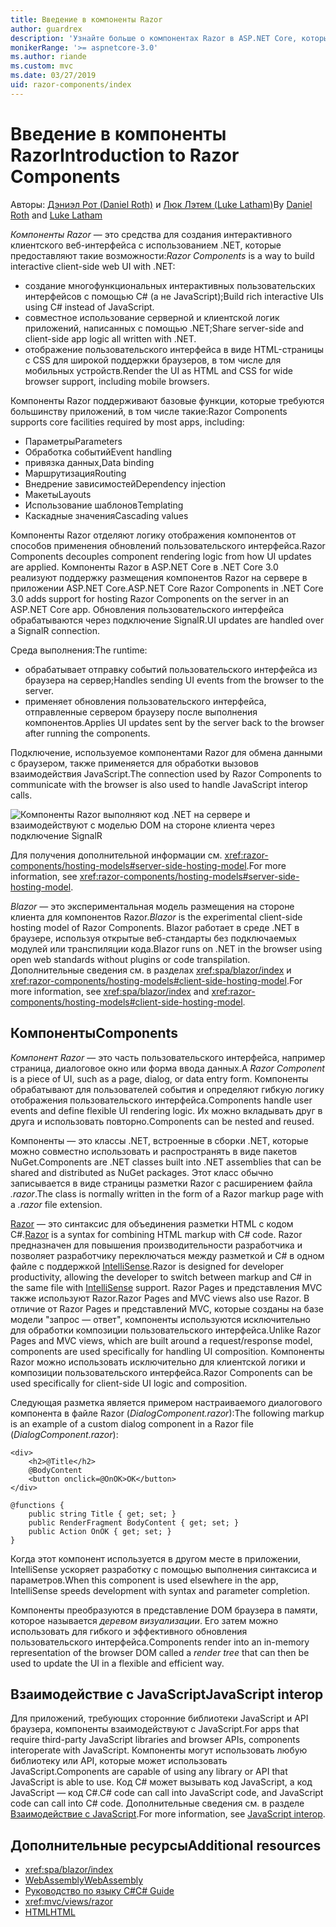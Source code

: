 ```yaml
---
title: Введение в компоненты Razor
author: guardrex
description: 'Узнайте больше о компонентах Razor в ASP.NET Core, которые позволяют создать интерактивный клиентский веб-интерфейс с использованием .NET в приложении ASP.NET Core.'
monikerRange: '>= aspnetcore-3.0'
ms.author: riande
ms.custom: mvc
ms.date: 03/27/2019
uid: razor-components/index
---
```

# <a name="introduction-to-razor-components"></a><span data-ttu-id="146f3-103">Введение в компоненты Razor</span><span class="sxs-lookup"><span data-stu-id="146f3-103">Introduction to Razor Components</span></span>

<span data-ttu-id="146f3-104">Авторы: [Дэниэл Рот (Daniel Roth)](https://github.com/danroth27) и [Люк Лэтем (Luke Latham)](https://github.com/guardrex)</span><span class="sxs-lookup"><span data-stu-id="146f3-104">By [Daniel Roth](https://github.com/danroth27) and [Luke Latham](https://github.com/guardrex)</span></span>

<span data-ttu-id="146f3-105">*Компоненты Razor* — это средства для создания интерактивного клиентского веб-интерфейса с использованием .NET, которые предоставляют такие возможности:</span><span class="sxs-lookup"><span data-stu-id="146f3-105">*Razor Components* is a way to build interactive client-side web UI with .NET:</span></span>

* <span data-ttu-id="146f3-106">создание многофункциональных интерактивных пользовательских интерфейсов с помощью C# (а не JavaScript);</span><span class="sxs-lookup"><span data-stu-id="146f3-106">Build rich interactive UIs using C# instead of JavaScript.</span></span>
* <span data-ttu-id="146f3-107">совместное использование серверной и клиентской логик приложений, написанных с помощью .NET;</span><span class="sxs-lookup"><span data-stu-id="146f3-107">Share server-side and client-side app logic all written with .NET.</span></span>
* <span data-ttu-id="146f3-108">отображение пользовательского интерфейса в виде HTML-страницы с CSS для широкой поддержки браузеров, в том числе для мобильных устройств.</span><span class="sxs-lookup"><span data-stu-id="146f3-108">Render the UI as HTML and CSS for wide browser support, including mobile browsers.</span></span>

<span data-ttu-id="146f3-109">Компоненты Razor поддерживают базовые функции, которые требуются большинству приложений, в том числе такие:</span><span class="sxs-lookup"><span data-stu-id="146f3-109">Razor Components supports core facilities required by most apps, including:</span></span>

* <span data-ttu-id="146f3-110">Параметры</span><span class="sxs-lookup"><span data-stu-id="146f3-110">Parameters</span></span>
* <span data-ttu-id="146f3-111">Обработка событий</span><span class="sxs-lookup"><span data-stu-id="146f3-111">Event handling</span></span>
* <span data-ttu-id="146f3-112">привязка данных,</span><span class="sxs-lookup"><span data-stu-id="146f3-112">Data binding</span></span>
* <span data-ttu-id="146f3-113">Маршрутизация</span><span class="sxs-lookup"><span data-stu-id="146f3-113">Routing</span></span>
* <span data-ttu-id="146f3-114">Внедрение зависимостей</span><span class="sxs-lookup"><span data-stu-id="146f3-114">Dependency injection</span></span>
* <span data-ttu-id="146f3-115">Макеты</span><span class="sxs-lookup"><span data-stu-id="146f3-115">Layouts</span></span>
* <span data-ttu-id="146f3-116">Использование шаблонов</span><span class="sxs-lookup"><span data-stu-id="146f3-116">Templating</span></span>
* <span data-ttu-id="146f3-117">Каскадные значения</span><span class="sxs-lookup"><span data-stu-id="146f3-117">Cascading values</span></span>

<span data-ttu-id="146f3-118">Компоненты Razor отделяют логику отображения компонентов от способов применения обновлений пользовательского интерфейса.</span><span class="sxs-lookup"><span data-stu-id="146f3-118">Razor Components decouples component rendering logic from how UI updates are applied.</span></span> <span data-ttu-id="146f3-119">Компоненты Razor в ASP.NET Core в .NET Core 3.0 реализуют поддержку размещения компонентов Razor на сервере в приложении ASP.NET Core.</span><span class="sxs-lookup"><span data-stu-id="146f3-119">ASP.NET Core Razor Components in .NET Core 3.0 adds support for hosting Razor Components on the server in an ASP.NET Core app.</span></span> <span data-ttu-id="146f3-120">Обновления пользовательского интерфейса обрабатываются через подключение SignalR.</span><span class="sxs-lookup"><span data-stu-id="146f3-120">UI updates are handled over a SignalR connection.</span></span>

<span data-ttu-id="146f3-121">Среда выполнения:</span><span class="sxs-lookup"><span data-stu-id="146f3-121">The runtime:</span></span>

* <span data-ttu-id="146f3-122">обрабатывает отправку событий пользовательского интерфейса из браузера на сервер;</span><span class="sxs-lookup"><span data-stu-id="146f3-122">Handles sending UI events from the browser to the server.</span></span>
* <span data-ttu-id="146f3-123">применяет обновления пользовательского интерфейса, отправленные сервером браузеру после выполнения компонентов.</span><span class="sxs-lookup"><span data-stu-id="146f3-123">Applies UI updates sent by the server back to the browser after running the components.</span></span>

<span data-ttu-id="146f3-124">Подключение, используемое компонентами Razor для обмена данными с браузером, также применяется для обработки вызовов взаимодействия JavaScript.</span><span class="sxs-lookup"><span data-stu-id="146f3-124">The connection used by Razor Components to communicate with the browser is also used to handle JavaScript interop calls.</span></span>

![Компоненты Razor выполняют код .NET на сервере и взаимодействуют с моделью DOM на стороне клиента через подключение SignalR](index/_static/aspnet-core-razor-components.png)

<span data-ttu-id="146f3-126">Для получения дополнительной информации см. <xref:razor-components/hosting-models#server-side-hosting-model>.</span><span class="sxs-lookup"><span data-stu-id="146f3-126">For more information, see <xref:razor-components/hosting-models#server-side-hosting-model>.</span></span>

<span data-ttu-id="146f3-127">*Blazor* — это экспериментальная модель размещения на стороне клиента для компонентов Razor.</span><span class="sxs-lookup"><span data-stu-id="146f3-127">*Blazor* is the experimental client-side hosting model of Razor Components.</span></span> <span data-ttu-id="146f3-128">Blazor работает в среде .NET в браузере, используя открытые веб-стандарты без подключаемых модулей или транспиляции кода.</span><span class="sxs-lookup"><span data-stu-id="146f3-128">Blazor runs on .NET in the browser using open web standards without plugins or code transpilation.</span></span> <span data-ttu-id="146f3-129">Дополнительные сведения см. в разделах <xref:spa/blazor/index> и <xref:razor-components/hosting-models#client-side-hosting-model>.</span><span class="sxs-lookup"><span data-stu-id="146f3-129">For more information, see <xref:spa/blazor/index> and <xref:razor-components/hosting-models#client-side-hosting-model>.</span></span>

## <a name="components"></a><span data-ttu-id="146f3-130">Компоненты</span><span class="sxs-lookup"><span data-stu-id="146f3-130">Components</span></span>

<span data-ttu-id="146f3-131">*Компонент Razor* — это часть пользовательского интерфейса, например страница, диалоговое окно или форма ввода данных.</span><span class="sxs-lookup"><span data-stu-id="146f3-131">A *Razor Component* is a piece of UI, such as a page, dialog, or data entry form.</span></span> <span data-ttu-id="146f3-132">Компоненты обрабатывают для пользователей события и определяют гибкую логику отображения пользовательского интерфейса.</span><span class="sxs-lookup"><span data-stu-id="146f3-132">Components handle user events and define flexible UI rendering logic.</span></span> <span data-ttu-id="146f3-133">Их можно вкладывать друг в друга и использовать повторно.</span><span class="sxs-lookup"><span data-stu-id="146f3-133">Components can be nested and reused.</span></span>

<span data-ttu-id="146f3-134">Компоненты — это классы .NET, встроенные в сборки .NET, которые можно совместно использовать и распространять в виде пакетов NuGet.</span><span class="sxs-lookup"><span data-stu-id="146f3-134">Components are .NET classes built into .NET assemblies that can be shared and distributed as NuGet packages.</span></span> <span data-ttu-id="146f3-135">Этот класс обычно записывается в виде страницы разметки Razor с расширением файла *.razor*.</span><span class="sxs-lookup"><span data-stu-id="146f3-135">The class is normally written in the form of a Razor markup page with a *.razor* file extension.</span></span>

<span data-ttu-id="146f3-136">[Razor](xref:mvc/views/razor) — это синтаксис для объединения разметки HTML с кодом C#.</span><span class="sxs-lookup"><span data-stu-id="146f3-136">[Razor](xref:mvc/views/razor) is a syntax for combining HTML markup with C# code.</span></span> <span data-ttu-id="146f3-137">Razor предназначен для повышения производительности разработчика и позволяет разработчику переключаться между разметкой и C# в одном файле с поддержкой [IntelliSense](/visualstudio/ide/using-intellisense).</span><span class="sxs-lookup"><span data-stu-id="146f3-137">Razor is designed for developer productivity, allowing the developer to switch between markup and C# in the same file with [IntelliSense](/visualstudio/ide/using-intellisense) support.</span></span> <span data-ttu-id="146f3-138">Razor Pages и представления MVC также используют Razor.</span><span class="sxs-lookup"><span data-stu-id="146f3-138">Razor Pages and MVC views also use Razor.</span></span> <span data-ttu-id="146f3-139">В отличие от Razor Pages и представлений MVC, которые созданы на базе модели "запрос — ответ", компоненты используются исключительно для обработки композиции пользовательского интерфейса.</span><span class="sxs-lookup"><span data-stu-id="146f3-139">Unlike Razor Pages and MVC views, which are built around a request/response model, components are used specifically for handling UI composition.</span></span> <span data-ttu-id="146f3-140">Компоненты Razor можно использовать исключительно для клиентской логики и композиции пользовательского интерфейса.</span><span class="sxs-lookup"><span data-stu-id="146f3-140">Razor Components can be used specifically for client-side UI logic and composition.</span></span>

<span data-ttu-id="146f3-141">Следующая разметка является примером настраиваемого диалогового компонента в файле Razor (*DialogComponent.razor*):</span><span class="sxs-lookup"><span data-stu-id="146f3-141">The following markup is an example of a custom dialog component in a Razor file (*DialogComponent.razor*):</span></span>

```cshtml
<div>
    <h2>@Title</h2>
    @BodyContent
    <button onclick=@OnOK>OK</button>
</div>

@functions {
    public string Title { get; set; }
    public RenderFragment BodyContent { get; set; }
    public Action OnOK { get; set; }
}
```

<span data-ttu-id="146f3-142">Когда этот компонент используется в другом месте в приложении, IntelliSense ускоряет разработку с помощью выполнения синтаксиса и параметров.</span><span class="sxs-lookup"><span data-stu-id="146f3-142">When this component is used elsewhere in the app, IntelliSense speeds development with syntax and parameter completion.</span></span>

<span data-ttu-id="146f3-143">Компоненты преобразуются в представление DOM браузера в памяти, которое называется *деревом визуализации*. Его затем можно использовать для гибкого и эффективного обновления пользовательского интерфейса.</span><span class="sxs-lookup"><span data-stu-id="146f3-143">Components render into an in-memory representation of the browser DOM called a *render tree* that can then be used to update the UI in a flexible and efficient way.</span></span>

## <a name="javascript-interop"></a><span data-ttu-id="146f3-144">Взаимодействие с JavaScript</span><span class="sxs-lookup"><span data-stu-id="146f3-144">JavaScript interop</span></span>

<span data-ttu-id="146f3-145">Для приложений, требующих сторонние библиотеки JavaScript и API браузера, компоненты взаимодействуют с JavaScript.</span><span class="sxs-lookup"><span data-stu-id="146f3-145">For apps that require third-party JavaScript libraries and browser APIs, components interoperate with JavaScript.</span></span> <span data-ttu-id="146f3-146">Компоненты могут использовать любую библиотеку или API, которые может использовать JavaScript.</span><span class="sxs-lookup"><span data-stu-id="146f3-146">Components are capable of using any library or API that JavaScript is able to use.</span></span> <span data-ttu-id="146f3-147">Код C# может вызывать код JavaScript, а код JavaScript — код C#.</span><span class="sxs-lookup"><span data-stu-id="146f3-147">C# code can call into JavaScript code, and JavaScript code can call into C# code.</span></span> <span data-ttu-id="146f3-148">Дополнительные сведения см. в разделе [Взаимодействие с JavaScript](xref:razor-components/javascript-interop).</span><span class="sxs-lookup"><span data-stu-id="146f3-148">For more information, see [JavaScript interop](xref:razor-components/javascript-interop).</span></span>

## <a name="additional-resources"></a><span data-ttu-id="146f3-149">Дополнительные ресурсы</span><span class="sxs-lookup"><span data-stu-id="146f3-149">Additional resources</span></span>

* <xref:spa/blazor/index>
* [<span data-ttu-id="146f3-150">WebAssembly</span><span class="sxs-lookup"><span data-stu-id="146f3-150">WebAssembly</span></span>](http://webassembly.org/)
* [<span data-ttu-id="146f3-151">Руководство по языку C#</span><span class="sxs-lookup"><span data-stu-id="146f3-151">C# Guide</span></span>](/dotnet/csharp/)
* <xref:mvc/views/razor>
* [<span data-ttu-id="146f3-152">HTML</span><span class="sxs-lookup"><span data-stu-id="146f3-152">HTML</span></span>](https://www.w3.org/html/)
